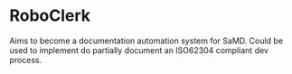 # RoboClerk
Aims to become a documentation automation system for SaMD. Could be used to implement do partially document an ISO62304 compliant dev process.
